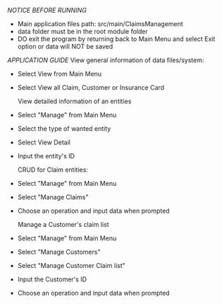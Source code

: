 *NOTICE BEFORE RUNNING*
- Main application files path: src/main/ClaimsManagement
- data folder must be in the root module folder
- DO exit the program by returning back to Main Menu and select Exit option or data will NOT be saved

*APPLICATION GUIDE*
      View general information of data files/system:
- Select View from Main Menu
- Select View all Claim, Customer or Insurance Card

     View detailed information of an entities
- Select "Manage" from Main Menu
- Select the type of wanted entity
- Select View Detail
- Input the entity's ID

     CRUD for Claim entities:
- Select "Manage" from Main Menu
- Select "Manage Claims"
- Choose an operation and input data when prompted

    Manage a Customer's claim list
- Select "Manage" from Main Menu
- Select "Manage Customers"
- Select "Manage Customer Claim list"
- Input the Customer's ID
- Choose an operation and input data when prompted

